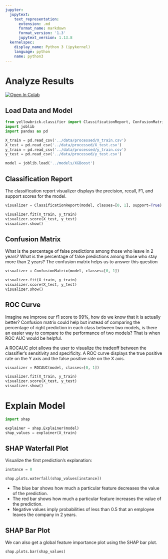 ```yaml
---
jupyter:
  jupytext:
    text_representation:
      extension: .md
      format_name: markdown
      format_version: '1.3'
      jupytext_version: 1.13.8
  kernelspec:
    display_name: Python 3 (ipykernel)
    language: python
    name: python3
---
```


# Analyze Results


<!--<badge>--><a href="https://colab.research.google.com/github/khuyentran1401/employee-future-prediciton/blob/master/notebooks/analyze_results.ipynb" target="_parent"><img src="https://colab.research.google.com/assets/colab-badge.svg" alt="Open In Colab"/></a><!--</badge>-->


## Load Data and Model

```python
from yellowbrick.classifier import ClassificationReport, ConfusionMatrix, ROCAUC
import joblib 
import pandas as pd 
```

```python
X_train = pd.read_csv('../data/processed/X_train.csv')
X_test = pd.read_csv('../data/processed/X_test.csv')
y_train = pd.read_csv('../data/processed/y_train.csv')
y_test = pd.read_csv('../data/processed/y_test.csv')

```

```python
model = joblib.load('../models/XGBoost')
```

## Classification Report


The classification report visualizer displays the precision, recall, F1, and support scores for the model. 

```python
visualizer = ClassificationReport(model, classes=[0, 1], support=True)

visualizer.fit(X_train, y_train)
visualizer.score(X_test, y_test)
visualizer.show() 
```

## Confusion Matrix


What is the percentage of false predictions among those who leave in 2 years? What is the percentage of false predictions among those who stay more than 2 years? The confusion matrix helps us to answer this question

```python
visualizer = ConfusionMatrix(model, classes=[0, 1])

visualizer.fit(X_train, y_train)
visualizer.score(X_test, y_test)
visualizer.show() 
```

## ROC Curve


Imagine we improve our f1 score to 99%, how do we know that it is actually better? Confusion matrix could help but instead of comparing the percentage of right prediction in each class between two models, is there an easier way to compare to the performance of two models? That is when ROC AUC would be helpful.

A ROCAUC plot allows the user to visualize the tradeoff between the classifier’s sensitivity and specificity. A ROC curve displays the true positive rate on the Y axis and the false positive rate on the X axis.

```python
visualizer = ROCAUC(model, classes=[0, 1])

visualizer.fit(X_train, y_train)
visualizer.score(X_test, y_test)
visualizer.show() 
```

# Explain Model

```python
import shap

explainer = shap.Explainer(model)
shap_values = explainer(X_train)
```

## SHAP Waterfall Plot


Visualize the first prediction’s explanation:

```python tags=["parameters"]
instance = 0
```

```python
shap.plots.waterfall(shap_values[instance])
```

- The blue bar shows how much a particular feature decreases the value of the prediction.
- The red bar shows how much a particular feature increases the value of the prediction.
- Negative values imply probabilities of less than 0.5 that an employee leaves the company in 2 years.


## SHAP Bar Plot


We can also get a global feature importance plot using the SHAP bar plot.

```python
shap.plots.bar(shap_values)

```

